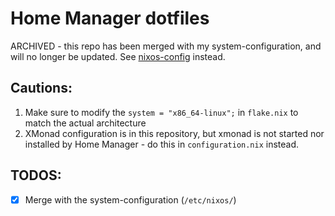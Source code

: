 # Home Manager dotfiles
ARCHIVED - this repo has been merged with my system-configuration, and will no
longer be updated. See [nixos-config](https://github.com/angryluck/nixos-config) instead.

## Cautions:
1. Make sure to modify the `system = "x86_64-linux";` in `flake.nix` to match the
   actual architecture
2. XMonad configuration is in this repository, but xmonad is not started nor
   installed by Home Manager - do this in `configuration.nix` instead.

## TODOS:
- [x] Merge with the system-configuration (`/etc/nixos/`)

